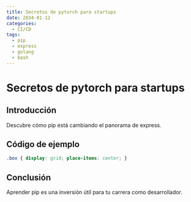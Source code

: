 ```yaml
---
title: Secretos de pytorch para startups
date: 2034-01-12
categories:
  - CI/CD
tags:
  - pip
  - express
  - golang
  - bash
---
```


# Secretos de pytorch para startups

## Introducción

Descubre cómo pip está cambiando el panorama de express.

## Código de ejemplo

```css
.box { display: grid; place-items: center; }
```

## Conclusión

Aprender pip es una inversión útil para tu carrera como desarrollador.